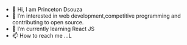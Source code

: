- 👋 Hi, I am Princeton Dsouza
- 👀 I’m interested in web development,competitive programming and contributing to open source.
- 🌱 I’m currently learning React JS
- 📫 How to reach me ...L

<!---
Princeton21/Princeton21 is a ✨ special ✨ repository because its `README.md` (this file) appears on your GitHub profile.
You can click the Preview link to take a look at your changes.
--->
